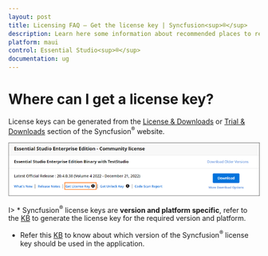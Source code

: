 ```yaml
---
layout: post
title: Licensing FAQ – Get the license key | Syncfusion<sup>®</sup>
description: Learn here some information about recommended places to register the Syncfusion<sup>®</sup> license key in your application.
platform: maui
control: Essential Studio<sup>®</sup>
documentation: ug
---
```


# Where can I get a license key?

License keys can be generated from the [License & Downloads](https://www.syncfusion.com/account/downloads) or [Trial & Downloads](https://www.syncfusion.com/account/manage-trials/downloads) section of the Syncfusion<sup>®</sup> website. 

![Get License Key](licensing-images/generate-license.png)

I> * Syncfusion<sup>®</sup> license keys are **version and platform specific**, refer to the [KB](https://support.syncfusion.com/kb/article/7898/how-to-generate-license-key-for-licensed-products) to generate the license key for the required version and platform.
* Refer this [KB](https://support.syncfusion.com/kb/article/7865/which-version-syncfusion-license-key-should-i-use-in-my-application) to know about which version of the Syncfusion<sup>®</sup> license key should be used in the application.




